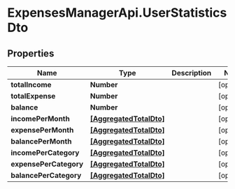 # ExpensesManagerApi.UserStatisticsDto

## Properties

 Name                   | Type                                              | Description | Notes      
------------------------|---------------------------------------------------|-------------|------------
 **totalIncome**        | **Number**                                        |             | [optional] 
 **totalExpense**       | **Number**                                        |             | [optional] 
 **balance**            | **Number**                                        |             | [optional] 
 **incomePerMonth**     | [**[AggregatedTotalDto]**](AggregatedTotalDto.md) |             | [optional] 
 **expensePerMonth**    | [**[AggregatedTotalDto]**](AggregatedTotalDto.md) |             | [optional] 
 **balancePerMonth**    | [**[AggregatedTotalDto]**](AggregatedTotalDto.md) |             | [optional] 
 **incomePerCategory**  | [**[AggregatedTotalDto]**](AggregatedTotalDto.md) |             | [optional] 
 **expensePerCategory** | [**[AggregatedTotalDto]**](AggregatedTotalDto.md) |             | [optional] 
 **balancePerCategory** | [**[AggregatedTotalDto]**](AggregatedTotalDto.md) |             | [optional] 


